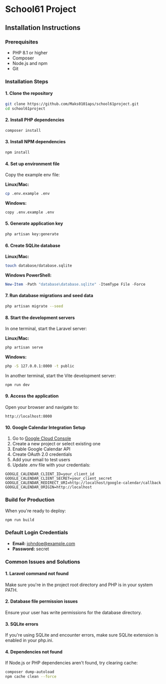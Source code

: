 # School61 Project

## Installation Instructions

### Prerequisites
- PHP 8.1 or higher
- Composer
- Node.js and npm
- Git

### Installation Steps

#### 1. Clone the repository
```bash
git clone https://github.com/Maks0101aps/school61project.git
cd school61project
```

#### 2. Install PHP dependencies
```bash
composer install
```

#### 3. Install NPM dependencies
```bash
npm install
```

#### 4. Set up environment file
Copy the example env file:

**Linux/Mac:**
```bash
cp .env.example .env
```

**Windows:**
```bash
copy .env.example .env
```

#### 5. Generate application key
```bash
php artisan key:generate
```

#### 6. Create SQLite database

**Linux/Mac:**
```bash
touch database/database.sqlite
```

**Windows PowerShell:**
```powershell
New-Item -Path "database\database.sqlite" -ItemType File -Force
```

#### 7. Run database migrations and seed data
```bash
php artisan migrate --seed
```

#### 8. Start the development servers

In one terminal, start the Laravel server:

**Linux/Mac:**
```bash
php artisan serve
```

**Windows:**
```bash
php -S 127.0.0.1:8000 -t public
```

In another terminal, start the Vite development server:
```bash
npm run dev
```

#### 9. Access the application
Open your browser and navigate to:
```
http://localhost:8000
```

#### 10. Google Calendar Integration Setup
1. Go to [Google Cloud Console](https://console.cloud.google.com/)
2. Create a new project or select existing one
3. Enable Google Calendar API
4. Create OAuth 2.0 credentials
5. Add your email to test users
6. Update .env file with your credentials:
```
GOOGLE_CALENDAR_CLIENT_ID=your_client_id
GOOGLE_CALENDAR_CLIENT_SECRET=your_client_secret
GOOGLE_CALENDAR_REDIRECT_URI=http://localhost/google-calendar/callback
GOOGLE_CALENDAR_ORIGIN=http://localhost
```

### Build for Production
When you're ready to deploy:
```bash
npm run build
```

### Default Login Credentials
- **Email:** johndoe@example.com
- **Password:** secret

### Common Issues and Solutions

#### 1. Laravel command not found
Make sure you're in the project root directory and PHP is in your system PATH.

#### 2. Database file permission issues
Ensure your user has write permissions for the database directory.

#### 3. SQLite errors
If you're using SQLite and encounter errors, make sure SQLite extension is enabled in your php.ini.

#### 4. Dependencies not found
If Node.js or PHP dependencies aren't found, try clearing cache:
```bash
composer dump-autoload
npm cache clean --force
```

